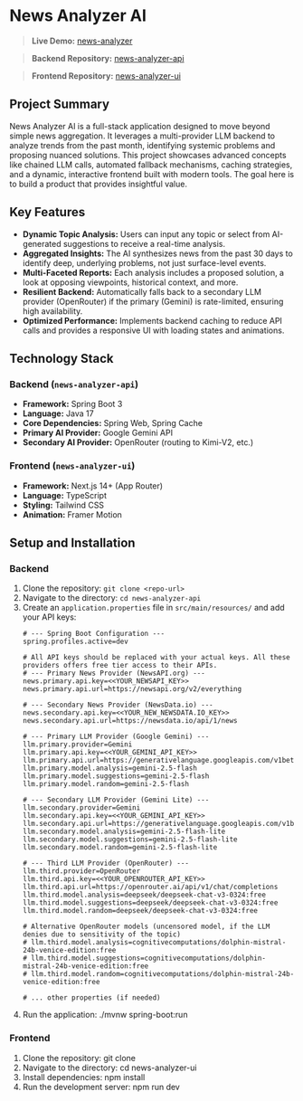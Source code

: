 # News Analyzer AI

<!-- ![Project Demo GIF](URL_TO_YOUR_DEMO_GIF_HERE) -->

> **Live Demo:** [news-analyzer](https://news-analyzer-ui.vercel.app/)

> **Backend Repository:** [news-analyzer-api](https://github.com/meeran-official/news-analyzer-api)

> **Frontend Repository:** [news-analyzer-ui](https://github.com/meeran-official/news-analyzer-ui)

## Project Summary

News Analyzer AI is a full-stack application designed to move beyond simple news aggregation. It leverages a multi-provider LLM backend to analyze trends from the past month, identifying systemic problems and proposing nuanced solutions. This project showcases advanced concepts like chained LLM calls, automated fallback mechanisms, caching strategies, and a dynamic, interactive frontend built with modern tools. The goal here is to build a product that provides insightful value.

## Key Features

- **Dynamic Topic Analysis:** Users can input any topic or select from AI-generated suggestions to receive a real-time analysis.
- **Aggregated Insights:** The AI synthesizes news from the past 30 days to identify deep, underlying problems, not just surface-level events.
- **Multi-Faceted Reports:** Each analysis includes a proposed solution, a look at opposing viewpoints, historical context, and more.
- **Resilient Backend:** Automatically falls back to a secondary LLM provider (OpenRouter) if the primary (Gemini) is rate-limited, ensuring high availability.
- **Optimized Performance:** Implements backend caching to reduce API calls and provides a responsive UI with loading states and animations.

## Technology Stack

### Backend (`news-analyzer-api`)

- **Framework:** Spring Boot 3
- **Language:** Java 17
- **Core Dependencies:** Spring Web, Spring Cache
- **Primary AI Provider:** Google Gemini API
- **Secondary AI Provider:** OpenRouter (routing to Kimi-V2, etc.)

### Frontend (`news-analyzer-ui`)

- **Framework:** Next.js 14+ (App Router)
- **Language:** TypeScript
- **Styling:** Tailwind CSS
- **Animation:** Framer Motion

## Setup and Installation

### Backend

1. Clone the repository: `git clone <repo-url>`
2. Navigate to the directory: `cd news-analyzer-api`
3. Create an `application.properties` file in `src/main/resources/` and add your API keys:
   ```properties
   # --- Spring Boot Configuration ---
   spring.profiles.active=dev

   # All API keys should be replaced with your actual keys. All these providers offers free tier access to their APIs.
   # --- Primary News Provider (NewsAPI.org) ---
   news.primary.api.key=<<YOUR_NEWSAPI_KEY>>
   news.primary.api.url=https://newsapi.org/v2/everything

   # --- Secondary News Provider (NewsData.io) ---
   news.secondary.api.key=<<YOUR_NEW_NEWSDATA.IO_KEY>>
   news.secondary.api.url=https://newsdata.io/api/1/news

   # --- Primary LLM Provider (Google Gemini) ---
   llm.primary.provider=Gemini
   llm.primary.api.key=<<YOUR_GEMINI_API_KEY>>
   llm.primary.api.url=https://generativelanguage.googleapis.com/v1beta/models/
   llm.primary.model.analysis=gemini-2.5-flash
   llm.primary.model.suggestions=gemini-2.5-flash
   llm.primary.model.random=gemini-2.5-flash

   # --- Secondary LLM Provider (Gemini Lite) ---
   llm.secondary.provider=Gemini
   llm.secondary.api.key=<<YOUR_GEMINI_API_KEY>>
   llm.secondary.api.url=https://generativelanguage.googleapis.com/v1beta/models/
   llm.secondary.model.analysis=gemini-2.5-flash-lite
   llm.secondary.model.suggestions=gemini-2.5-flash-lite
   llm.secondary.model.random=gemini-2.5-flash-lite

   # --- Third LLM Provider (OpenRouter) ---
   llm.third.provider=OpenRouter
   llm.third.api.key=<<YOUR_OPENROUTER_API_KEY>>
   llm.third.api.url=https://openrouter.ai/api/v1/chat/completions
   llm.third.model.analysis=deepseek/deepseek-chat-v3-0324:free
   llm.third.model.suggestions=deepseek/deepseek-chat-v3-0324:free
   llm.third.model.random=deepseek/deepseek-chat-v3-0324:free

   # Alternative OpenRouter models (uncensored model, if the LLM denies due to sensitivity of the topic)
   # llm.third.model.analysis=cognitivecomputations/dolphin-mistral-24b-venice-edition:free
   # llm.third.model.suggestions=cognitivecomputations/dolphin-mistral-24b-venice-edition:free
   # llm.third.model.random=cognitivecomputations/dolphin-mistral-24b-venice-edition:free
   
   # ... other properties (if needed)

4. Run the application: ./mvnw spring-boot:run

### Frontend
1. Clone the repository: git clone <repo-url>
2. Navigate to the directory: cd news-analyzer-ui
3. Install dependencies: npm install
4. Run the development server: npm run dev

